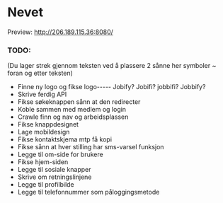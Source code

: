 # Nevet

Preview:
http://206.189.115.36:8080/


### TODO:
(Du lager strek gjennom teksten ved å plassere 2 sånne her symboler ~ foran og etter teksten)
- Finne ny logo og fikse logo----- Jobify? Jobifi? jobbifi? Jobbify?
- Skrive ferdig API
- Fikse søkeknappen sånn at den redirecter
- Koble sammen med medlem og login
- Crawle finn og nav og arbeidsplassen
- Fikse knappdesignet
- Lage mobildesign
- Fikse kontaktskjema mtp få kopi
- Fikse sånn at hver stilling har sms-varsel funksjon
- Legge til om-side for brukere
- Fikse hjem-siden
- Legge til sosiale knapper
- Skrive om retningslinjene
- Legge til profilbilde
- Legge til telefonnummer som påloggingsmetode
